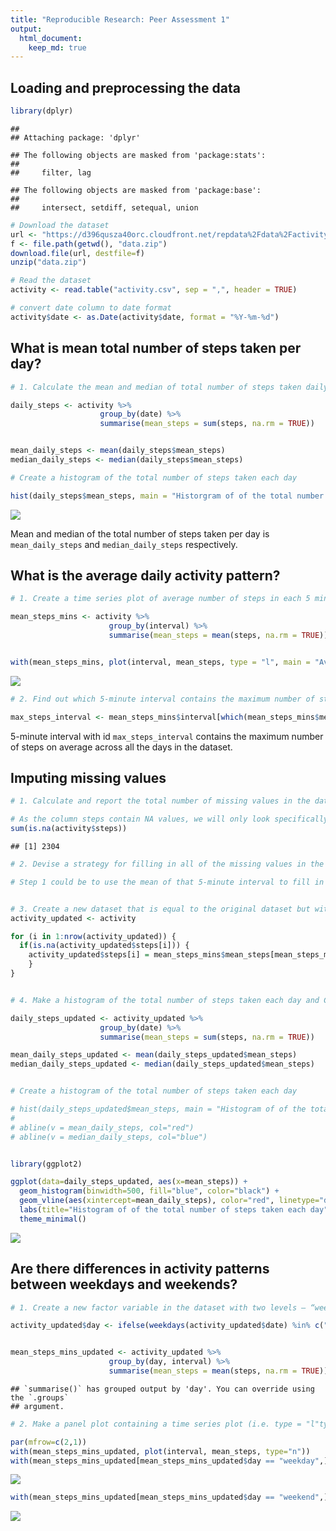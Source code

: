 ```yaml
---
title: "Reproducible Research: Peer Assessment 1"
output: 
  html_document:
    keep_md: true
---
```



## Loading and preprocessing the data


```r
library(dplyr)
```

```
## 
## Attaching package: 'dplyr'
```

```
## The following objects are masked from 'package:stats':
## 
##     filter, lag
```

```
## The following objects are masked from 'package:base':
## 
##     intersect, setdiff, setequal, union
```

```r
# Download the dataset
url <- "https://d396qusza40orc.cloudfront.net/repdata%2Fdata%2Factivity.zip"
f <- file.path(getwd(), "data.zip")
download.file(url, destfile=f)
unzip("data.zip")

# Read the dataset
activity <- read.table("activity.csv", sep = ",", header = TRUE)

# convert date column to date format
activity$date <- as.Date(activity$date, format = "%Y-%m-%d")
```



## What is mean total number of steps taken per day?

```r
# 1. Calculate the mean and median of total number of steps taken daily

daily_steps <- activity %>% 
                    group_by(date) %>% 
                    summarise(mean_steps = sum(steps, na.rm = TRUE))


mean_daily_steps <- mean(daily_steps$mean_steps)
median_daily_steps <- median(daily_steps$mean_steps)

# Create a histogram of the total number of steps taken each day

hist(daily_steps$mean_steps, main = "Historgram of of the total number of steps taken each day", xlab = "Daily steps")
```

![](PA1_template_files/figure-html/unnamed-chunk-2-1.png)<!-- -->

Mean and median of the total number of steps taken per day is `mean_daily_steps` and `median_daily_steps` respectively.




## What is the average daily activity pattern?

```r
# 1. Create a time series plot of average number of steps in each 5 mins interval

mean_steps_mins <- activity %>% 
                      group_by(interval) %>% 
                      summarise(mean_steps = mean(steps, na.rm = TRUE))


with(mean_steps_mins, plot(interval, mean_steps, type = "l", main = "Average number of steps in each 5 mins interval", ylab = "average number of steps"))
```

![](PA1_template_files/figure-html/unnamed-chunk-3-1.png)<!-- -->

```r
# 2. Find out which 5-minute interval contains the maximum number of steps on average across all the days in the dataset.

max_steps_interval <- mean_steps_mins$interval[which(mean_steps_mins$mean_steps == max(mean_steps_mins$mean_steps))]
```

5-minute interval with id `max_steps_interval` contains the maximum number of steps on average across all the days in the dataset.



## Imputing missing values

```r
# 1. Calculate and report the total number of missing values in the dataset (i.e. the total number of rows with NAs)

# As the column steps contain NA values, we will only look specifically at this column for # of rows with NAs
sum(is.na(activity$steps))
```

```
## [1] 2304
```

```r
# 2. Devise a strategy for filling in all of the missing values in the dataset. The strategy does not need to be sophisticated. For example, you could use the mean/median for that day, or the mean for that 5-minute interval, etc.

# Step 1 could be to use the mean of that 5-minute interval to fill in for the missing value. If there are any missing values still remaining then the mean of the day can be used to fill in for the missing value.


# 3. Create a new dataset that is equal to the original dataset but with the missing data filled in.
activity_updated <- activity

for (i in 1:nrow(activity_updated)) {
  if(is.na(activity_updated$steps[i])) {
    activity_updated$steps[i] = mean_steps_mins$mean_steps[mean_steps_mins$interval == activity_updated$interval[i]]
    }
}


# 4. Make a histogram of the total number of steps taken each day and Calculate and report the mean and median total number of steps taken per day. Do these values differ from the estimates from the first part of the assignment? What is the impact of imputing missing data on the estimates of the total daily number of steps?

daily_steps_updated <- activity_updated %>% 
                    group_by(date) %>% 
                    summarise(mean_steps = sum(steps, na.rm = TRUE))

mean_daily_steps_updated <- mean(daily_steps_updated$mean_steps)
median_daily_steps_updated <- median(daily_steps_updated$mean_steps)


# Create a histogram of the total number of steps taken each day

# hist(daily_steps_updated$mean_steps, main = "Histogram of of the total number of steps taken each day", xlab = "Daily steps")
# 
# abline(v = mean_daily_steps, col="red")
# abline(v = median_daily_steps, col="blue")


library(ggplot2)

ggplot(data=daily_steps_updated, aes(x=mean_steps)) +
  geom_histogram(binwidth=500, fill="blue", color="black") +
  geom_vline(aes(xintercept=mean_daily_steps), color="red", linetype="dashed") +  geom_vline(aes(xintercept=median_daily_steps), color="blue", linetype="dashed") +
  labs(title="Histogram of of the total number of steps taken each day", x="Steps", y="Frequency") +
  theme_minimal()
```

![](PA1_template_files/figure-html/unnamed-chunk-4-1.png)<!-- -->



## Are there differences in activity patterns between weekdays and weekends?

```r
# 1. Create a new factor variable in the dataset with two levels – “weekday” and “weekend” indicating whether a given date is a weekday or weekend day.

activity_updated$day <- ifelse(weekdays(activity_updated$date) %in% c("Saturday", "Sunday"), "weekend", "weekday")


mean_steps_mins_updated <- activity_updated %>% 
                      group_by(day, interval) %>% 
                      summarise(mean_steps = mean(steps, na.rm = TRUE))
```

```
## `summarise()` has grouped output by 'day'. You can override using the `.groups`
## argument.
```

```r
# 2. Make a panel plot containing a time series plot (i.e. type = "l"type = "l") of the 5-minute interval (x-axis) and the average number of steps taken, averaged across all weekday days or weekend days (y-axis). See the README file in the GitHub repository to see an example of what this plot should look like using simulated data.

par(mfrow=c(2,1))
with(mean_steps_mins_updated, plot(interval, mean_steps, type="n"))
with(mean_steps_mins_updated[mean_steps_mins_updated$day == "weekday",], plot(interval, mean_steps, type="l", col="red"))
```

![](PA1_template_files/figure-html/unnamed-chunk-5-1.png)<!-- -->

```r
with(mean_steps_mins_updated[mean_steps_mins_updated$day == "weekend",], plot(interval, mean_steps, type="l", col="blue"))
```

![](PA1_template_files/figure-html/unnamed-chunk-5-2.png)<!-- -->
